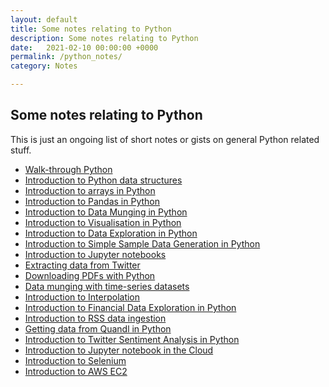```yaml
---
layout: default
title: Some notes relating to Python
description: Some notes relating to Python
date:   2021-02-10 00:00:00 +0000
permalink: /python_notes/
category: Notes

---
```

## Some notes relating to Python

This is just an ongoing list of short notes or gists on general Python related stuff.

- [Walk-through Python][3]
- [Introduction to Python data structures][5]
- [Introduction to arrays in Python][6]
- [Introduction to Pandas in Python][7]
- [Introduction to Data Munging in Python][12]
- [Introduction to Visualisation in Python][8]
- [Introduction to Data Exploration in Python][9]
- [Introduction to Simple Sample Data Generation in Python][13]
- [Introduction to Jupyter notebooks][4]
- [Extracting data from Twitter][1]
- [Downloading PDFs with Python][2]
- [Data munging with time-series datasets][10]
- [Introduction to Interpolation][18]
- [Introduction to Financial Data Exploration in Python][15]
- [Introduction to RSS data ingestion][11]
- [Getting data from Quandl in Python][14]
- [Introduction to Twitter Sentiment Analysis in Python][19]
- [Introduction to Jupyter notebook in the Cloud][16]
- [Introduction to Selenium][17]
- [Introduction to AWS EC2][20]

[1]:	https://medium.com/quaintitative/twitter-data-cc4f60f968f2
[2]:	https://medium.com/quaintitative/pdf-downloads-b6b05bec366e
[3]:	https://medium.com/quaintitative/a-walk-through-python-a-cheat-sheet-of-sorts-ea3c9f158cf8
[4]:	https://medium.com/quaintitative/a-very-quick-introduction-to-jupyter-notebooks-eebb4695d2ce
[5]:	https://medium.com/quaintitative/a-walk-through-python-data-structures-a78ee6355365
[6]:	https://medium.com/quaintitative/arrays-through-numpy-7dea558884f3
[7]:	https://medium.com/quaintitative/introduction-to-pandas-8742f05ab78
[8]:	https://medium.com/quaintitative/loading-data-and-visualisation-with-pandas-3c71033b99b9
[9]:	https://medium.com/quaintitative/data-exploration-in-pandas-f7cd1a3b3594
[10]:	https://medium.com/quaintitative/time-series-analysis-with-python-958956c9a9f0
[11]:   https://medium.com/quaintitative/rss-ingestion-615da65515f2
[12]:   https://medium.com/quaintitative/data-munging-scale-transform-clean-in-python-9e073098fab7
[13]:   https://medium.com/quaintitative/super-simple-guide-to-generating-datasets-for-data-analysis-and-experimentation-14775ab37a1b
[14]:   https://medium.com/quaintitative/getting-data-from-quandl-6256beb86e92
[15]:   https://medium.com/quaintitative/quickstart-to-visualising-and-analysing-financial-data-with-pandas-bbd835c9c560\
[16]:   https://medium.com/quaintitative/jupyter-notebook-in-the-cloud-70cbf9c2cd92
[17]:   https://medium.com/quaintitative/simple-selenium-c30b425fa129
[18]:   https://medium.com/quaintitative/super-simple-primer-on-interpolation-b05657ea95e9
[19]:   https://medium.com/quaintitative/twitter-sentiment-analysis-in-just-2-steps-2c76cd961e60
[20]:   https://medium.com/quaintitative/using-amazon-web-services-ec2-for-the-first-time-100a662ab51b